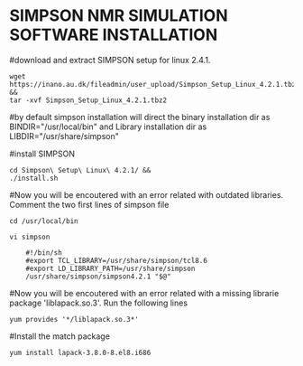 # SIMPSON NMR SIMULATION SOFTWARE INSTALLATION


#download and extract SIMPSON setup for linux 2.4.1.

    wget https://inano.au.dk/fileadmin/user_upload/Simpson_Setup_Linux_4.2.1.tbz2 &&
    tar -xvf Simpson_Setup_Linux_4.2.1.tbz2

#by default simpson installation will direct the binary installation dir as BINDIR="/usr/local/bin" and Library installation dir as LIBDIR="/usr/share/simpson"

#install SIMPSON

    cd Simpson\ Setup\ Linux\ 4.2.1/ &&
    ./install.sh

#Now you will be encoutered with an error related with outdated libraries. Comment the two first lines of simpson file

    cd /usr/local/bin

    vi simpson
    
        #!/bin/sh
        #export TCL_LIBRARY=/usr/share/simpson/tcl8.6
        #export LD_LIBRARY_PATH=/usr/share/simpson
        /usr/share/simpson/simpson4.2.1 "$@"
        
#Now you will be encoutered with an error related with a missing librarie package 'liblapack.so.3'. Run the following lines
    
    yum provides '*/liblapack.so.3*'
    
#Install the match package 

    yum install lapack-3.8.0-8.el8.i686
    
# 
